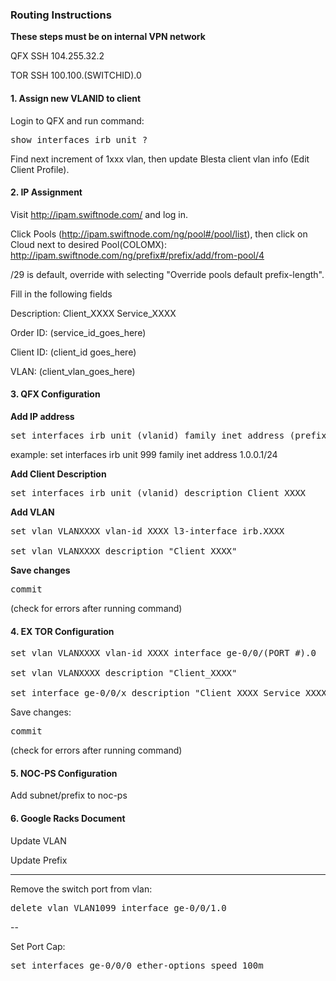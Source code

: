### Routing Instructions

**These steps must be on internal VPN network**

QFX SSH 104.255.32.2

TOR SSH 100.100.(SWITCHID).0

#### 1. Assign new VLANID to client

Login to QFX and run command:

<pre>
show interfaces irb unit ?
</pre>

Find next increment of 1xxx vlan, then update Blesta client vlan info (Edit Client Profile).

#### 2. IP Assignment

Visit http://ipam.swiftnode.com/ and log in.

Click Pools (http://ipam.swiftnode.com/ng/pool#/pool/list), then click on Cloud next to desired Pool(COLOMX): http://ipam.swiftnode.com/ng/prefix#/prefix/add/from-pool/4

/29 is default, override with selecting "Override pools default prefix-length".

Fill in the following fields

Description: Client_XXXX Service_XXXX

Order ID: (service_id_goes_here)

Client ID: (client_id goes_here)

VLAN: (client_vlan_goes_here)


#### 3. QFX Configuration

**Add IP address**

<pre>
set interfaces irb unit (vlanid) family inet address (prefix gateway)/(prefix length)
</pre>

example: set interfaces irb unit 999 family inet address 1.0.0.1/24

**Add Client Description**

<pre>
set interfaces irb unit (vlanid) description Client_XXXX
</pre>

**Add VLAN**
<pre>
set vlan VLANXXXX vlan-id XXXX l3-interface irb.XXXX

set vlan VLANXXXX description "Client_XXXX"
</pre>

**Save changes**
<pre>
commit
</pre>

(check for errors after running command)

#### 4. EX TOR Configuration

<pre>
set vlan VLANXXXX vlan-id XXXX interface ge-0/0/(PORT #).0

set vlan VLANXXXX description "Client_XXXX"

set interface ge-0/0/x description "Client_XXXX Service_XXXX"
</pre>

Save changes:

<pre>
commit
</pre>

(check for errors after running command)

#### 5. NOC-PS Configuration

Add subnet/prefix to noc-ps

#### 6. Google Racks Document

Update VLAN

Update Prefix

-------------------------------------------------

Remove the switch port from vlan:

<pre>
delete vlan VLAN1099 interface ge-0/0/1.0
</pre>

--

Set Port Cap:

<pre>
set interfaces ge-0/0/0 ether-options speed 100m	
</pre>